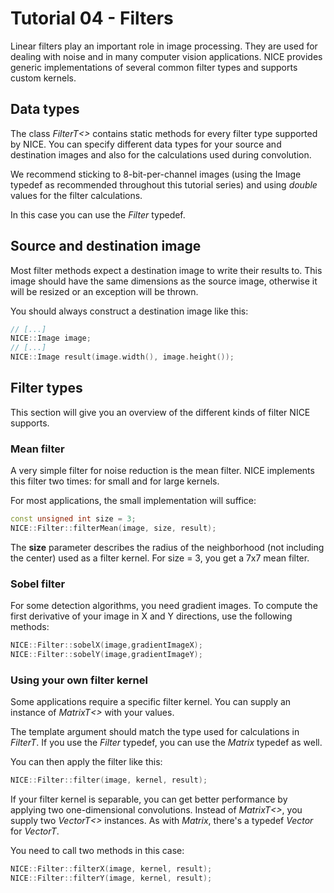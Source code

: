 # Tutorial 04 - Filters
Linear filters play an important role in image processing.
They are used for dealing with noise and in many computer vision applications.
NICE provides generic implementations of several common filter types and
supports custom kernels.

## Data types
The class _FilterT<>_ contains static methods for every filter type supported
by NICE.
You can specify different data types for your source and destination images and
also
for the calculations used during convolution.

We recommend sticking to 8-bit-per-channel images (using the Image typedef as
recommended throughout this tutorial series) and using _double_ values for
the filter calculations.

In this case you can use the _Filter_ typedef.

## Source and destination image
Most filter methods expect a destination image to write their results to.
This image should have the same dimensions as the source image, otherwise
it will be resized or an exception will be thrown.

You should always construct a destination image like this:

```c++
// [...]
NICE::Image image;
// [...]
NICE::Image result(image.width(), image.height());
```

## Filter types
This section will give you an overview of the different kinds of filter NICE
supports.

### Mean filter
A very simple filter for noise reduction is the mean filter.
NICE implements this filter two times: for small and for large kernels.

For most applications, the small implementation will suffice:

```c++
const unsigned int size = 3;
NICE::Filter::filterMean(image, size, result);
```

The __size__ parameter describes the radius of the neighborhood
(not including the center)
used as a filter kernel. For size = 3, you get a 7x7 mean filter.

### Sobel filter
For some detection algorithms, you need gradient images.
To compute the first derivative of your image in X and Y directions,
use the following methods:

```c++
NICE::Filter::sobelX(image,gradientImageX);
NICE::Filter::sobelY(image,gradientImageY);
```


### Using your own filter kernel
Some applications require a specific filter kernel.
You can supply an instance of _MatrixT<>_ with your values.

The template argument should match the type used for calculations in
_FilterT_.
If you use the _Filter_ typedef, you can use the _Matrix_ typedef as well.

You can then apply the filter like this:

```c++
NICE::Filter::filter(image, kernel, result);
```

If your filter kernel is separable, you can get better performance by applying
two one-dimensional convolutions.
Instead of _MatrixT<>_, you supply two _VectorT<>_ instances.
As with _Matrix_, there's a typedef _Vector_ for _VectorT<double>_.

You need to call two methods in this case:

```c++
NICE::Filter::filterX(image, kernel, result);
NICE::Filter::filterY(image, kernel, result);
